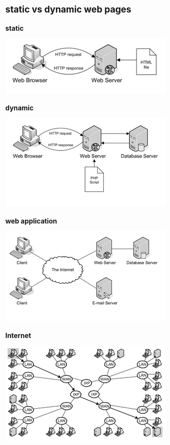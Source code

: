 # static vs dynamic web pages

## static
![static](img/static_web_pages.png)

## dynamic
![dynamic](img/dynamic_web_pages_PHP.png)

## web application
![application](img/web_application.png)

## Internet
![Internet](img/architecture_Internet.png)